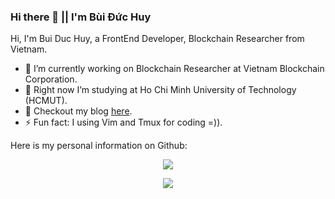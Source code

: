 ### Hi there 👋 || I'm Bùi Đức Huy


Hi, I'm Bui Duc Huy, a FrontEnd Developer, Blockchain Researcher from Vietnam.


- 🔭 I’m currently working on Blockchain Researcher at Vietnam Blockchain Corporation.
- 🌱 Right now I’m studying at Ho Chi Minh University of Technology (HCMUT).
- 💬 Checkout my blog [here](https://bui-duc-huy.github.io/).
- ⚡ Fun fact: I using Vim and Tmux for coding =)).

<!--
**bui-duc-huy/bui-duc-huy** is a ✨ _special_ ✨ repository because its `README.md` (this file) appears on your GitHub profile.

Here are some ideas to get you started:

-->

Here is my personal information on Github:

<p align="center">
    <img src="https://github-readme-stats.vercel.app/api/top-langs/?username=bui-duc-huy&layout=compact&show_icons=true&theme=onedark"/>
</p>

<p align="center">
    <img src="https://github-readme-stats.vercel.app/api/?username=bui-duc-huy&layout=compact&show_icons=true&theme=onedark"/>
</p>
<!--
![My GitHub stats](https://github-readme-stats.vercel.app/api/?username=bui-duc-huy&layout=compact&show_icons=true&theme=onedark)


![My GitHub stats](https://github-readme-stats.vercel.app/api/top-langs/?username=bui-duc-huy&layout=compact&show_icons=true&theme=onedark)
-->
